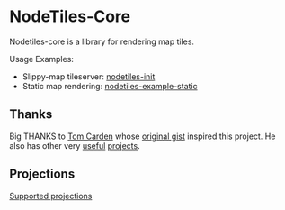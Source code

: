 NodeTiles-Core
=============
Nodetiles-core is a library for rendering map tiles. 

Usage Examples:
    
- Slippy-map tileserver: [nodetiles-init](https://github.com/codeforamerica/nodetiles-init)
- Static map rendering: [nodetiles-example-static](https://github.com/codeforamerica/nodetiles-example-static)


Thanks
-------

Big THANKS to [Tom Carden](https://github.com/RandomEtc) whose [original gist](https://gist.github.com/668577) inspired this project. He also has other very [useful](https://github.com/RandomEtc/nodemap) [projects](https://github.com/RandomEtc/shapefile-js).

Projections
-----------
[Supported projections](https://github.com/yuletide/node-proj4js-defs)





